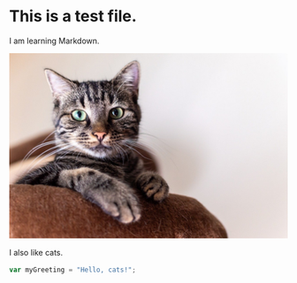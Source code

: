 # This is a test file.
I am learning Markdown.

![Image of a cat](https://github.com/NoviceLearnerSpace/skills-communicate-using-markdown/blob/start-markdown/simba-8618301_1280.jpg)

I also like cats.

``` javascript
var myGreeting = "Hello, cats!";
```
